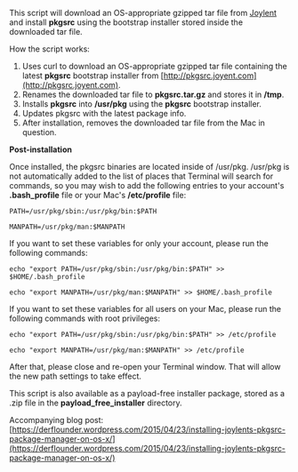 This script will download an OS-appropriate gzipped tar file from [Joylent](http://pkgsrc.joyent.com) and install **pkgsrc** using the bootstrap installer stored inside the downloaded tar file.

How the script works:

1. Uses curl to download an OS-appropriate gzipped tar file containing the latest **pkgsrc** bootstrap installer from [http://pkgsrc.joyent.com](http://pkgsrc.joyent.com).
2. Renames the downloaded tar file to **pkgsrc.tar.gz** and stores it in **/tmp**.
3. Installs **pkgsrc** into **/usr/pkg** using the **pkgsrc** bootstrap installer.
4. Updates pkgsrc with the latest package info.
5. After installation, removes the downloaded tar file from the Mac in question.

**Post-installation**

  
Once installed, the pkgsrc binaries are located inside of /usr/pkg. /usr/pkg is not automatically added to the list of places that Terminal will search for commands, so you may wish to add the following entries to your account's **.bash_profile** file or your Mac's **/etc/profile** file:


`PATH=/usr/pkg/sbin:/usr/pkg/bin:$PATH`

`MANPATH=/usr/pkg/man:$MANPATH`


If you want to set these variables for only your account, please run the following commands:


`echo "export PATH=/usr/pkg/sbin:/usr/pkg/bin:$PATH" >> $HOME/.bash_profile`

`echo "export MANPATH=/usr/pkg/man:$MANPATH" >> $HOME/.bash_profile`


If you want to set these variables for all users on your Mac, please run the following commands with root privileges:

`echo "export PATH=/usr/pkg/sbin:/usr/pkg/bin:$PATH" >> /etc/profile`

`echo "export MANPATH=/usr/pkg/man:$MANPATH" >> /etc/profile`

After that, please close and re-open your Terminal window. That will allow the new path settings to take effect.



This script is also available as a payload-free installer package, stored as a .zip file in the **payload_free_installer** directory.

Accompanying blog post: [https://derflounder.wordpress.com/2015/04/23/installing-joylents-pkgsrc-package-manager-on-os-x/](https://derflounder.wordpress.com/2015/04/23/installing-joylents-pkgsrc-package-manager-on-os-x/)